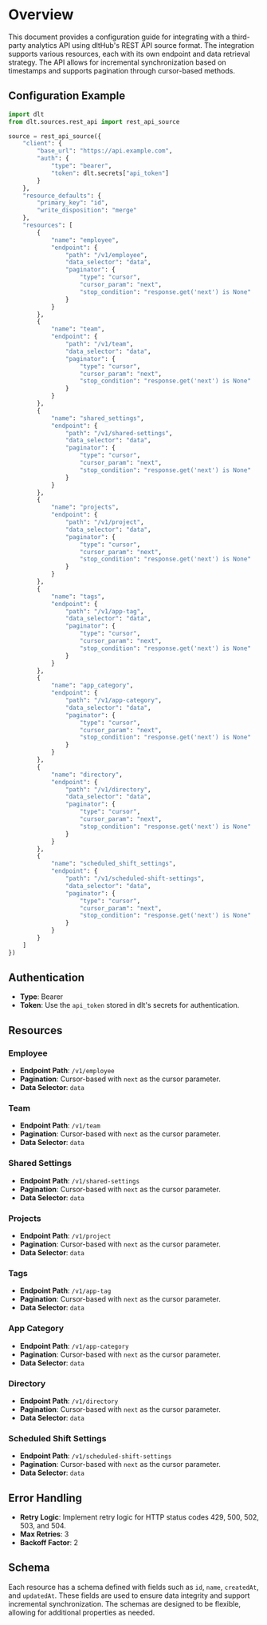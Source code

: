 # Overview

This document provides a configuration guide for integrating with a third-party analytics API using dltHub's REST API source format. The integration supports various resources, each with its own endpoint and data retrieval strategy. The API allows for incremental synchronization based on timestamps and supports pagination through cursor-based methods.

## Configuration Example

```python
import dlt
from dlt.sources.rest_api import rest_api_source

source = rest_api_source({
    "client": {
        "base_url": "https://api.example.com",
        "auth": {
            "type": "bearer",
            "token": dlt.secrets["api_token"]
        }
    },
    "resource_defaults": {
        "primary_key": "id",
        "write_disposition": "merge"
    },
    "resources": [
        {
            "name": "employee",
            "endpoint": {
                "path": "/v1/employee",
                "data_selector": "data",
                "paginator": {
                    "type": "cursor",
                    "cursor_param": "next",
                    "stop_condition": "response.get('next') is None"
                }
            }
        },
        {
            "name": "team",
            "endpoint": {
                "path": "/v1/team",
                "data_selector": "data",
                "paginator": {
                    "type": "cursor",
                    "cursor_param": "next",
                    "stop_condition": "response.get('next') is None"
                }
            }
        },
        {
            "name": "shared_settings",
            "endpoint": {
                "path": "/v1/shared-settings",
                "data_selector": "data",
                "paginator": {
                    "type": "cursor",
                    "cursor_param": "next",
                    "stop_condition": "response.get('next') is None"
                }
            }
        },
        {
            "name": "projects",
            "endpoint": {
                "path": "/v1/project",
                "data_selector": "data",
                "paginator": {
                    "type": "cursor",
                    "cursor_param": "next",
                    "stop_condition": "response.get('next') is None"
                }
            }
        },
        {
            "name": "tags",
            "endpoint": {
                "path": "/v1/app-tag",
                "data_selector": "data",
                "paginator": {
                    "type": "cursor",
                    "cursor_param": "next",
                    "stop_condition": "response.get('next') is None"
                }
            }
        },
        {
            "name": "app_category",
            "endpoint": {
                "path": "/v1/app-category",
                "data_selector": "data",
                "paginator": {
                    "type": "cursor",
                    "cursor_param": "next",
                    "stop_condition": "response.get('next') is None"
                }
            }
        },
        {
            "name": "directory",
            "endpoint": {
                "path": "/v1/directory",
                "data_selector": "data",
                "paginator": {
                    "type": "cursor",
                    "cursor_param": "next",
                    "stop_condition": "response.get('next') is None"
                }
            }
        },
        {
            "name": "scheduled_shift_settings",
            "endpoint": {
                "path": "/v1/scheduled-shift-settings",
                "data_selector": "data",
                "paginator": {
                    "type": "cursor",
                    "cursor_param": "next",
                    "stop_condition": "response.get('next') is None"
                }
            }
        }
    ]
})
```

## Authentication

- **Type**: Bearer
- **Token**: Use the `api_token` stored in dlt's secrets for authentication.

## Resources

### Employee
- **Endpoint Path**: `/v1/employee`
- **Pagination**: Cursor-based with `next` as the cursor parameter.
- **Data Selector**: `data`

### Team
- **Endpoint Path**: `/v1/team`
- **Pagination**: Cursor-based with `next` as the cursor parameter.
- **Data Selector**: `data`

### Shared Settings
- **Endpoint Path**: `/v1/shared-settings`
- **Pagination**: Cursor-based with `next` as the cursor parameter.
- **Data Selector**: `data`

### Projects
- **Endpoint Path**: `/v1/project`
- **Pagination**: Cursor-based with `next` as the cursor parameter.
- **Data Selector**: `data`

### Tags
- **Endpoint Path**: `/v1/app-tag`
- **Pagination**: Cursor-based with `next` as the cursor parameter.
- **Data Selector**: `data`

### App Category
- **Endpoint Path**: `/v1/app-category`
- **Pagination**: Cursor-based with `next` as the cursor parameter.
- **Data Selector**: `data`

### Directory
- **Endpoint Path**: `/v1/directory`
- **Pagination**: Cursor-based with `next` as the cursor parameter.
- **Data Selector**: `data`

### Scheduled Shift Settings
- **Endpoint Path**: `/v1/scheduled-shift-settings`
- **Pagination**: Cursor-based with `next` as the cursor parameter.
- **Data Selector**: `data`

## Error Handling

- **Retry Logic**: Implement retry logic for HTTP status codes 429, 500, 502, 503, and 504.
- **Max Retries**: 3
- **Backoff Factor**: 2

## Schema

Each resource has a schema defined with fields such as `id`, `name`, `createdAt`, and `updatedAt`. These fields are used to ensure data integrity and support incremental synchronization. The schemas are designed to be flexible, allowing for additional properties as needed.